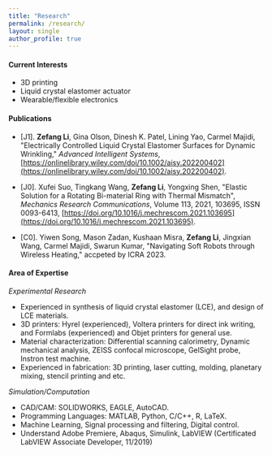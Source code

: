 ```yaml
---
title: "Research"
permalink: /research/
layout: single
author_profile: true
---
```


#### Current Interests

- 3D printing
- Liquid crystal elastomer actuator
- Wearable/flexible electronics

#### Publications

- [J1]. **Zefang Li**, Gina Olson, Dinesh K. Patel, Lining Yao, Carmel Majidi, "Electrically Controlled Liquid Crystal Elastomer Surfaces for Dynamic Wrinkling," _Advanced Intelligent Systems_, [https://onlinelibrary.wiley.com/doi/10.1002/aisy.202200402](https://onlinelibrary.wiley.com/doi/10.1002/aisy.202200402).

- [J0]. Xufei Suo, Tingkang Wang, **Zefang Li**, Yongxing Shen, "Elastic Solution for a Rotating Bi-material Ring with Thermal Mismatch", _Mechanics Research Communications_, Volume 113, 2021, 103695, ISSN 0093-6413, [https://doi.org/10.1016/j.mechrescom.2021.103695](https://doi.org/10.1016/j.mechrescom.2021.103695).

- [C0]. Yiwen Song, Mason Zadan, Kushaan Misra, **Zefang Li**, Jingxian Wang, Carmel Majidi, Swarun Kumar, "Navigating Soft Robots through Wireless Heating," accpeted by ICRA 2023.


#### Area of Expertise

_Experimental Research_

- Experienced in synthesis of liquid crystal elastomer (LCE), and design of LCE materials.
- 3D printers: Hyrel (experienced), Voltera printers for direct ink writing, and Formlabs (experienced) and Objet printers for general use.
- Material characterization: Differential scanning calorimetry, Dynamic mechanical analysis, ZEISS confocal microscope, GelSight probe, Instron test machine.
- Experienced in fabrication: 3D printing, laser cutting, molding, planetary mixing, stencil printing and etc.

_Simulation/Computation_

- CAD/CAM: SOLIDWORKS, EAGLE, AutoCAD.
- Programming Languages: MATLAB, Python, C/C++, R, LaTeX.
- Machine Learning, Signal processing and filtering, Digital control.
- Understand Adobe Premiere, Abaqus, Simulink, LabVIEW (Certificated LabVIEW Associate Developer, 11/2019)
